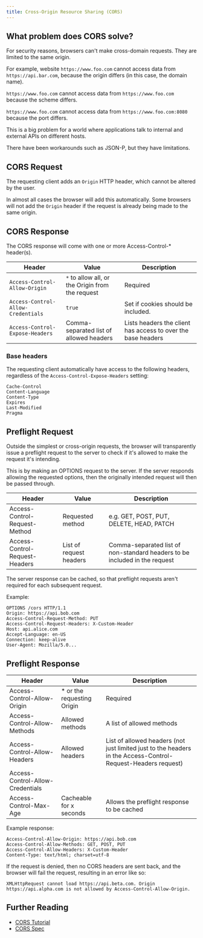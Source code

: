 ```yaml
---
title: Cross-Origin Resource Sharing (CORS)
---
```

## What problem does CORS solve?

For security reasons, browsers can't make cross-domain requests. They are limited to the same origin.

For example, website `https://www.foo.com` cannot access data from `https://api.bar.com`, because the origin differs (in this case, the domain name).

`https://www.foo.com` cannot access data from `https://www.foo.com` because the scheme differs.

`https://www.foo.com` cannot access data from `https://www.foo.com:8080` because the port differs.

This is a big problem for a world where applications talk to internal and external APIs on different hosts.

There have been workarounds such as JSON-P, but they have limitations.

## CORS Request

The requesting client adds an `Origin` HTTP header, which cannot be altered by the user.

In almost all cases the browser will add this automatically. Some browsers will not add the `Origin` header if the request is already being made to the same origin.

## CORS Response

The CORS response will come with one or more Access-Control-* header(s).

| Header | Value | Description |
|------- |-------|------|
| `Access-Control-Allow-Origin` | `*` to allow all, or the Origin from the request | Required |
`Access-Control-Allow-Credentials` | `true` | Set if cookies should be included. |
`Access-Control-Expose-Headers` | Comma-separated list of allowed headers | Lists headers the client has access to over the base headers |

### Base headers

The requesting client automatically have access to the following headers, regardless of the `Access-Control-Expose-Headers` setting:

```http
Cache-Control
Content-Language
Content-Type
Expires
Last-Modified
Pragma
```

## Preflight Request

Outside the simplest or cross-origin requests, the browser will transparently issue a preflight request to the server to check if it's allowed to make the request it's intending.

This is by making an OPTIONS request to the server. If the server responds allowing the requested options, then the originally intended request will then be passed through.

Header|Value|Description
-|-|-
Access-Control-Request-Method|Requested method|e.g. GET, POST, PUT, DELETE, HEAD, PATCH|
Access-Control-Request-Headers|List of request headers|Comma-separated list of non-standard headers to be included in the request

The server response can be cached, so that preflight requests aren't required for each subsequent request.

Example:

```http
OPTIONS /cors HTTP/1.1
Origin: https://api.bob.com
Access-Control-Request-Method: PUT
Access-Control-Request-Headers: X-Custom-Header
Host: api.alice.com
Accept-Language: en-US
Connection: keep-alive
User-Agent: Mozilla/5.0...
```

## Preflight Response

Header|Value|Description
-|-|-
Access-Control-Allow-Origin|* or the requesting Origin|Required
Access-Control-Allow-Methods|Allowed methods|A list of allowed methods
Access-Control-Allow-Headers|Allowed headers|List of allowed headers (not just limited just to the headers in the Access-Control-Request-Headers request)
Access-Control-Allow-Credentials||
Access-Control-Max-Age|Cacheable for x seconds|Allows the preflight response to be cached

Example response:

```http
Access-Control-Allow-Origin: https://api.bob.com
Access-Control-Allow-Methods: GET, POST, PUT
Access-Control-Allow-Headers: X-Custom-Header
Content-Type: text/html; charset=utf-8
```

If the request is denied, then no CORS headers are sent back, and the browser will fail the request, resulting in an error like so:

`XMLHttpRequest cannot load https://api.beta.com. Origin https://api.alpha.com is not allowed by Access-Control-Allow-Origin.`

## Further Reading

* [CORS Tutorial](https://www.html5rocks.com/en/tutorials/cors/)
* [CORS Spec](https://www.w3.org/TR/cors/)